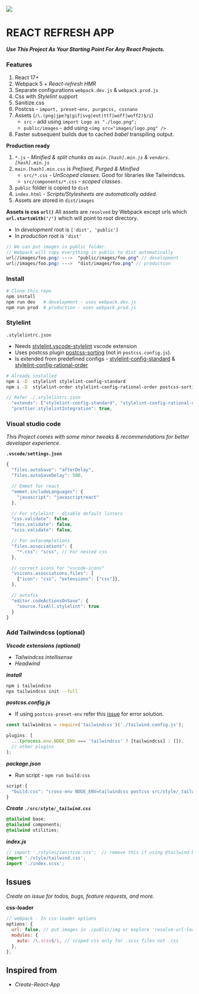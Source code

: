 <!-- ![alt](https://i.imgur.com/VLGNErN.png)
![alt](https://i.imgur.com/nkaS868.png) -->

![](https://i.imgur.com/mrHwrbH.png)

# REACT REFRESH APP

**_Use This Project As Your Starting Point For Any React Projects._**

### Features

1. React 17+
2. Webpack 5 + _React-refresh HMR_
3. Separate configurations `webpack.dev.js` & `webpack.prod.js`
4. Css with _Stylelint_ support
5. Sanitize.css
6. Postcss - `import, preset-env, purgecss, cssnano`
7. Assets (`/\.(png|jpe?g|gif|svg|eot|ttf|woff|woff2)$/i`)
   - `src` - add using `import Logo as "./logo.png";`
   - `public/images` - add using `<img src="images/logo.png" />`
8. Faster subsequent builds due to cached _babel_ transpiling output.

**Production ready**

1. `*.js` - _Minified & split chunks as `main.[hash].min.js` & `vendors.[hash].min.js`_
2. `main.[hash].min.css` is _Prefixed, Purged & Minified_
   - `src/*.css` - _UnScoped classes_. Good for libraries like Tailwindcss.
   - `src/components/*.css` - _scoped classes_.
3. `public` folder is copied to `dist`
4. `index.html` - _Scripts/Stylesheets are automatically added._
5. Assets are stored in `dist/images`

**Assets is css `url()`**
All assets are `resolved` by Webpack except urls which **`url.startsWith('/')`** which will point to root directory.

- In _development_ root is `['dist', 'public']`
- In _production_ root is `'dist'`

```scss
// We can put images in public folder.
// Webpack will copy everything in public to dist automatically
url(/images/foo.png) --->  "public/images/foo.png" // development
url(/images/foo.png) --->  "dist/images/foo.png" // production
```

### Install

```bash
# Clone this repo
npm install
npm run dev   # development - uses webpack.dev.js
npm run prod  # production - uses webpack.prod.js
```

### Stylelint

`.stylelintrc.json`

- Needs [stylelint.vscode-stylelint](https://marketplace.visualstudio.com/items?itemName=stylelint.vscode-stylelint) vscode extension
- Uses postcss plugin [postcss-sorting](https://github.com/hudochenkov/postcss-sorting) (not in `postcss.config.js`).
- Is extended from predefined configs - [stylelint-config-standard](https://github.com/stylelint/stylelint-config-standard) & [stylelint-config-rational-order](https://github.com/constverum/stylelint-config-rational-order)

```bash
# Already installed
npm i -D  stylelint stylelint-config-standard
npm i -D  stylelint-order stylelint-config-rational-order postcss-sorting
```

```js
// Refer ./.stylelintrc.json
  "extends": ["stylelint-config-standard", "stylelint-config-rational-order"],
  "prettier.stylelintIntegration": true,
```

### Visual studio code

_This Project comes with some minor tweaks & recommendations for better developer experience_.

**`.vscode/settings.json`**

```js
{
  "files.autoSave": "afterDelay",
  "files.autoSaveDelay": 500,

  // Emmet for react
  "emmet.includeLanguages": {
    "javascript": "javascriptreact"
  },

  // For stylelint - disable default linters
  "css.validate": false,
  "less.validate": false,
  "scss.validate": false,

  // For autocompletions
  "files.associations": {
    "*.css": "scss", // For nested css
  },

  // correct icons for "vscode-icons"
  "vsicons.associations.files": [
    {"icon": "css", "extensions": ["css"]},
  ],

  // autofix
  "editor.codeActionsOnSave": {
    "source.fixAll.stylelint": true
  }
}
```

### Add Tailwindcss (optional)

**_Vscode extensions (optional)_**

- _Tailwindcss intellisense_
- _Headwind_

**_install_**

```bash
npm i tailwindcss
npx tailwindcss init --full
```

**_postcss.config.js_**

- If using `postcss-preset-env` refer this [issue](https://github.com/tailwindlabs/tailwindcss/discussions/2462#discussioncomment-86591) for error solution.

```js
const tailwindcss = require('tailwindcss')('./tailwind.config.js');

plugins: [
  ...(process.env.NODE_ENV === 'tailwindcss' ? [tailwindcss] : []),
  // other plugins
];
```

**_package.json_**

- Run script - `npm run build:css`

```js
script:{
  "build:css": "cross-env NODE_ENV=tailwindcss postcss src/style/_tailwind.css -o src/style/tailwind.css ",
}
```

**_Create `./src/style/_tailwind.css`_**

```css
@tailwind base;
@tailwind components;
@tailwind utilities;
```

**_index.js_**

```js
// import './styles/sanitize.css';  // remove this if using @tailwind base
import './style/tailwind.css';
import './index.scss';
```

## Issues

_Create an issue for todos, bugs, feature requests, and more._

**css-loader**

```js
// webpack - In css-loader options
options: {
  url: false, // put images in ./public/img or explore 'resolve-url-loader'
  modules: {
    auto: /\.scss$/i, // scoped css only for .scss files not .css
  },
},
```

## Inspired from

- _Create-React-App_
